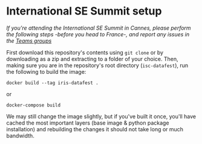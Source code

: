 # International SE Summit setup

*If you're attending the International SE Summit in Cannes, please perform the following steps -before you head to France-, and report any issues in the [Teams groups](https://teams.microsoft.com/l/team/19%3aWzHrEUOghpB5SaqGUCg4Ww_3uxkZusqdhpthY4kbtIQ1%40thread.tacv2/conversations?groupId=2e6e4258-40ef-46de-aaaf-c175df4362a3&tenantId=74abaa74-2829-4279-b25c-5743687b0bf5)*

First download this repository's contents using `git clone` or by downloading as a zip and extracting to a folder of your choice. 
Then, making sure you are in the repository's root directory (`isc-datafest`), run the following to build the image:

```Shell
docker build --tag iris-datafest .
```
or
```Shell
docker-compose build
```

We may still change the image slightly, but if you've built it once, you'll have cached the most important layers (base image & python package installation) and rebuilding the changes it should not take long or much bandwidth. 